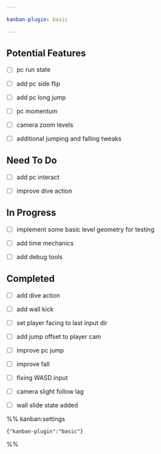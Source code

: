 ```yaml
---

kanban-plugin: basic

---
```


## Potential Features

- [ ] pc run state
- [ ] add pc side flip
- [ ] add pc long jump
- [ ] pc momentum
- [ ] camera zoom levels
- [ ] additional jumping and falling tweaks


## Need To Do

- [ ] add pc interact
- [ ] improve dive action


## In Progress

- [ ] implement some basic level geometry for testing
- [ ] add time mechanics
- [ ] add debug tools


## Completed

- [ ] add dive action
- [ ] add wall kick
- [ ] set player facing to last input dir
- [ ] add jump offset to player cam
- [ ] improve pc jump
- [ ] improve fall
- [ ] fixing WASD input
- [ ] camera slight follow lag
- [ ] wall slide state added




%% kanban:settings
```
{"kanban-plugin":"basic"}
```
%%